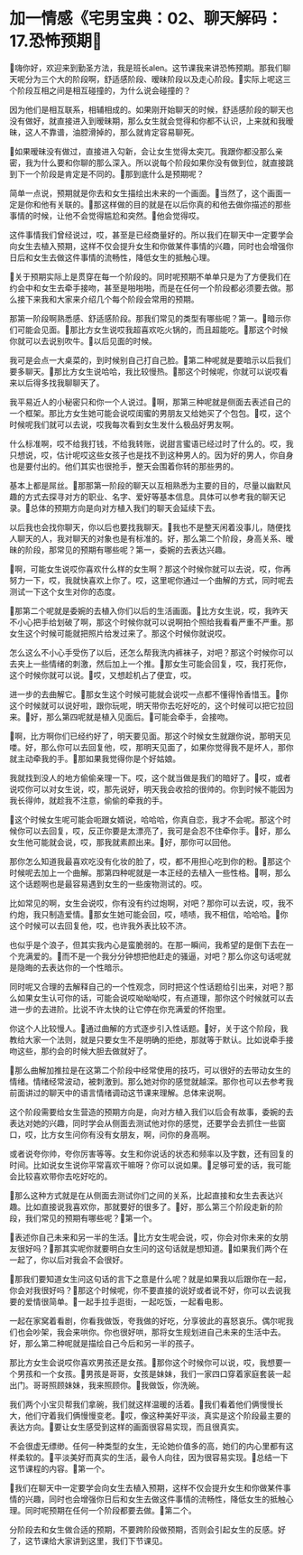 # 加一情感《宅男宝典：02、聊天解码：17.恐怖预期

🎼嗨你好，欢迎来到勤圣方法，我是班长alen。这节课我来讲恐怖预期。那我们聊天呢分为三个大的阶段啊，舒适感阶段、暧昧阶段以及走心阶段。🎼实际上呢这三个阶段互相之间是相互碰撞的，为什么说会碰撞的？

因为他们是相互联系，相辅相成的。如果刚开始聊天的时候，舒适感阶段的聊天也没有做好，就直接进入到暧昧期，那么女生就会觉得和你都不认识，上来就和我暧昧，这人不靠谱，油腔滑掉的，那么就肯定容易聊死。

🎼如果暧昧没有做过，直接进入勾新，会让女生觉得太突兀。我跟你都没那么亲密，我为什么要和你聊的那么深入。所以说每个阶段如果你没有做到位，就直接跳到下一个阶段是肯定是不同的。🎼那到底什么是预期呢？

简单一点说，预期就是你去和女生描绘出未来的一个画面。🎼当然了，这个画面一定是你和他有关联的。🎼那这样做的目的就是在以后你真的和他去做你描述的那些事情的时候，让他不会觉得尴尬和突然。🎼他会觉得哎。

这件事情我们曾经说过，哎，甚至是已经商量好的。所以我们在聊天中一定要学会向女生去植入预期，这样不仅会提升女生和你做某件事情的兴趣，同时也会增强你日后和女生去做这件事情的流畅性，降低女生的抵触心理。

🎼关于预期实际上是贯穿在每一个阶段的。同时呢预期不单单只是为了方便我们在约会中和女生去牵手接吻，甚至是啪啪啪，而是在任何一个阶段都必须要去做。那么接下来我和大家来介绍几个每个阶段会常用的预期。

那第一阶段啊熟悉感、舒适感阶段。那我们常见的类型有哪些呢？第一。🎼暗示你们可能会见面。🎼那比方女生说哎我超喜欢吃火锅的，而且超能吃。🎼那这个时候你就可以去说别吹牛。🎼以后见面的时候。

我可是会点一大桌菜的，到时候别自己打自己脸。🎼第二种呢就是要暗示以后我们要多聊天。🎼那比方女生说哈哈，我比较慢热。🎼那这个时候呢，你就可以说哎看来以后得多找我聊聊天了。

我平易近人的小秘密只和你一个人说过。🎼啊，那第三种呢就是侧面去表述自己的一个框架。那比方女生她可能会说哎闺蜜的男朋友又给她买了个包包。🎼哎，这个时候呢我们就可以去说，哎我每次看到女生发什么极品好男友啊。

什么标准啊，哎不给我打钱，不给我转账，说甜言蜜语已经过时了什么的。哎，我只想说，哎，估计呢哎这些女孩子也是找不到这种男人的。因为好的男人，你自身也是要付出的。他们其实也很抢手，整天会围着你转的那些男的。

基本上都是屌丝。🎼那那第一阶段的聊天以互相熟悉为主要的目的，尽量以幽默风趣的方式去探寻对方的职业、名字、爱好等基本信息。具体可以参考我的聊天记录。🎼总体的预期方向是向对方植入我们的聊天会延续下去。

以后我也会找你聊天，你以后也要找我聊天。🎼我也不是整天闲着没事儿，随便找人聊天的人，我对聊天的对象也是有标准的。好，那么第二个阶段，身高关系、暧昧的阶段，那常见的预期有哪些呢？第一，委婉的去表达兴趣。

🎼啊，可能女生说哎你喜欢什么样的女生啊？那这个时候你就可以去说，哎，你再努力一下，哎，我就快喜欢上你了。哎，这里呢你通过一个曲解的方式，同时呢去测试一下这个女生对你的态度。

🎼那第二个呢就是委婉的去植入你们以后的生活画面。🎼比方女生说，哎，我昨天不小心把手给划破了啊，那这个时候你就可以说啊拍个照给我看看严重不严重。那女生这个时候可能就把照片给发过来了。那这个时候你就说哎。

怎么这么不小心手受伤了以后，还怎么帮我洗内裤袜子，对吧？那这个时候你可以去夹上一些情绪的刺激，然后加上一个推。🎼那女生可能会回复，哎，我打死你，这个时候你就可以说。🎼哎，又想趁机占了便宜，哎。

进一步的去曲解它。🎼那女生这个时候可能就会说哎一点都不懂得怜香惜玉。🎼你这个时候就可以说好啦，跟你玩呢，明天带你去吃好吃的，这个时候可以把它拉回来。🎼好，那么第四呢就是植入见面后。🎼可能会牵手，会接吻。

🎼啊，比方啊你们已经约好了，明天要见面。那这个时候女生就跟你说，那明天见喽。好，那么你可以去回复他，哎，那明天见面了，如果你觉得我不是坏人，那你就主动牵我的手。🎼那如果我觉得你是个好姑娘。

我就找到没人的地方偷偷亲理一下。哎，这个就当做是我们的暗好了。🎼哎，或者说哎你可以对女生说，哎，那先说好，明天我会收拾的很帅的。你到时候不能因为我长得帅，就趁我不注意，偷偷的牵我的手。

🎼这个时候女生呢可能会呃跟女婿说，哈哈哈，你真自恋，我才不会呢。那这个时候你可以去回复，哎，反正你要是太漂亮了，我可是会忍不住牵你手。🎼好，那么女生他可能就会说，哎，那我就素颜出来。🎼好，那你可以回他。

那你怎么知道我最喜欢吃没有化妆的脸了，哎，都不用担心吃到你的粉。🎼那这个时候呢去加上一个曲解。那第四种呢就是一本正经的去植入一些性格。🎼啊，那么这个话题啊也是最容易遇到女生的一些废物测试的。哎。

比如常见的啊，女生会说哎，你有没有约过炮啊，对吧？那你可以去说，哎，我不约炮，我只制造爱情。🎼那女生她可能会回，哎，啧啧，我不相信，哈哈哈。🎼你这个时候可以去回复他，哎，也许我外表比较不济。

也似乎是个浪子，但其实我内心是蛮脆弱的。在那一瞬间，我希望的是倒下去在一个充满爱的。🎼而不是一个我分分钟想把他赶走的骚逼，对吧？那么你这句话呢就是隐晦的去表达你的一个性暗示。

同时呢又合理的去解释自己的一个性观念，同时把这个性话题给引出来，对吧？那么如果女生认可你的话，可能会说哎呦呦呦哎，有点道理，那你这个时候就可以去进一步的去进阶。比说不许太快的让它停在你充满爱的怀抱里。

你这个人比较慢人。🎼通过曲解的方式逐步引入性话题。🎼好，关于这个阶段，我教给大家一个法则，就是只要女生不是明确的拒绝，那就等于默认。比如说牵手接吻这些，那约会的时候大胆去做就好了。

🎼那么曲解加推拉是在这第二个阶段中经常使用的技巧，可以很好的去带动女生的情绪。情绪经常波动，被刺激到。那么她对你的感觉就越深。那你也可以去参考我前面讲过的聊天中的语言情绪调动这节课来理解。总体来说啊。

这个阶段需要给女生营造的预期方向是，向对方植入我们以后会有故事，委婉的去表达对她的兴趣，同时学会从侧面去测试他对你的感觉，还要学会去抓住一些窗口，哎，比方女生问你有没有女朋友，啊，问你的身高啊。

或者说夸你帅，夸你厉害等等。女生和你说话的状态和频率以及字数，还有回复的时间。比如说女生说你平常喜欢干嘛呀？你可以说如果。🎼足够可爱的话，我可能会比较喜欢带你去吃好吃的。

🎼那么这种方式就是在从侧面去测试你们之间的关系，比起直接和女生去表达兴趣。比如直接说我喜欢你，那就要好的很多了。🎼好，那么第三个阶段走新的阶段，我们常见的预期有哪些呢？🎼第一个。

🎼表述你自己未来和另一半的生活。🎼比方女生呢会说，哎，你会对你未来的女朋友很好吗？🎼那其实呢你就要明白女生问的这句话就是想知道。🎼如果我们两个在一起了，你以后对我会不会很好。

🎼那我们要知道女生问这句话的言下之意是什么呢？就是如果我以后跟你在一起，你会对我很好吗？🎼那这个时候呢，你不要直接的说好或者说不好，你可以去说我要的爱情很简单。🎼一起手拉手逛街，一起吃饭，一起看电影。

一起在家窝着看剧，你看我做饭，夸我做的好吃，分享彼此的喜怒哀乐。偶尔呢我们也会吵架，我会来哄你。你也很好哄，那将女生规划进自己未来的生活中去。好，那么第二种呢就是描绘自己今后和另一半的孩子。

那比方女生会说哎你喜欢男孩还是女孩。🎼那你这个时候你可以说，哎，我想要一个男孩和一个女孩。🎼男孩是哥哥，女孩是妹妹，我们一家四口穿着家庭套装一起出门。哥哥照顾妹妹，我来照顾你。🎼我做饭，你洗碗。

我们两个小宝贝帮我们拿碗，我们就这样温暖的活着。🎼我们看着他们俩慢慢长大，他们守着我们俩慢慢变老。🎼哎，像这种美好平淡，真实是这个阶段最主要的表达方向。🎼要让女生感受到这样的画面很容易实现，而且很真实。

不会很虚无缥缈。任何一种类型的女生，无论她价值多的高，她们的内心里都有这样柔软的。🎼平淡美好而真实的生活，最令人向往，因为很容易实现。🎼总结一下这节课程的内容。🎼第一个。

🎼我们在聊天中一定要学会向女生去植入预期，这样不仅会提升女生和你做某件事情的兴趣，同时也会增强你日后和女生去做这件事情的流畅性，降低女生的抵触心理。同时呢预期在任何一个阶段都要去做。🎼第二个。

分阶段去和女生做合适的预期，不要跨阶段做预期，否则会引起女生的反感。好了，这节课给大家讲到这里，我们下节课见。


